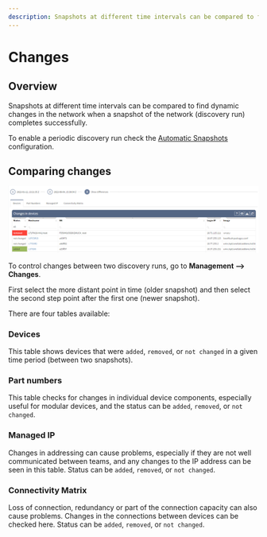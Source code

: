 ```yaml
---
description: Snapshots at different time intervals can be compared to find dynamic changes in the network when a snapshot of the network completes successfully.
---
```


# Changes

## Overview

Snapshots at different time intervals can be compared to find dynamic changes in the network when a snapshot of the
network (discovery run) completes successfully.

To enable a periodic discovery run check the [Automatic Snapshots](../../IP_Fabric_Settings/Discovery_and_Snapshots/snapshot_retention.md)
configuration.

## Comparing changes

![Changes](changes.png)

To control changes between two discovery runs, go to **Management --> Changes**.

First select the more distant point in time (older snapshot) and then select the second step point after the first one (newer snapshot).

There are four tables available:

### Devices

This table shows devices that were `added`, `removed`, or `not changed` in a given time period (between two snapshots).

### Part numbers

This table checks for changes in individual device components, especially useful for modular devices, and the status can be `added`, `removed`, or `not changed`.

### Managed IP

Changes in addressing can cause problems, especially if they are not well communicated between teams, and any changes to the IP address can be seen in this table. Status can be `added`, `removed`, or `not changed`.

### Connectivity Matrix

Loss of connection, redundancy or part of the connection capacity can also cause problems. Changes in the connections between devices can be checked here. Status can be `added`, `removed`, or `not changed`.
